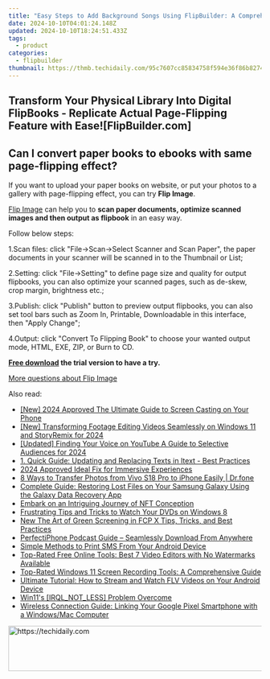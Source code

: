 ```yaml
---
title: "Easy Steps to Add Background Songs Using FlipBuilder: A Comprehensive Guide"
date: 2024-10-10T04:01:24.148Z
updated: 2024-10-10T18:24:51.433Z
tags:
  - product
categories:
  - flipbuilder
thumbnail: https://thmb.techidaily.com/95c7607cc85834758f594e36f86b8274633568f32ba37267dd79e6e802f121e2.png
---
```


## Transform Your Physical Library Into Digital FlipBooks - Replicate Actual Page-Flipping Feature with Ease![FlipBuilder.com]

## Can I convert paper books to ebooks with same page-flipping effect?

If you want to upload your paper books on website, or put your photos to a gallery with page-flipping effect, you can try **Flip Image**. 

[Flip Image](https://tools.techidaily.com/flipbuilder/products/) can help you to **scan paper documents, optimize scanned images and then output as flipbook** in an easy way.

Follow below steps:

1.Scan files: click "File->Scan->Select Scanner and Scan Paper", the paper documents in your scanner will be scanned in to the Thumbnail or List;

2.Setting: click "File->Setting" to define page size and quality for output flipbooks, you can also optimize your scanned pages, such as de-skew, crop margin, brightness etc.;

3.Publish: click "Publish" button to preview output flipbooks, you can also set tool bars such as Zoom In, Printable, Downloadable in this interface, then "Apply Change";

4.Output: click "Convert To Flipping Book" to choose your wanted output mode, HTML, EXE, ZIP, or Burn to CD.

**[Free download](https://tools.techidaily.com/flipbuilder/products/) the trial version to have a try.** 

[More questions about Flip Image](https://tools.techidaily.com/flipbuilder/products/)

<ins class="adsbygoogle"
     style="display:block"
     data-ad-format="autorelaxed"
     data-ad-client="ca-pub-7571918770474297"
     data-ad-slot="1223367746"></ins>

<ins class="adsbygoogle"
     style="display:block"
     data-ad-client="ca-pub-7571918770474297"
     data-ad-slot="8358498916"
     data-ad-format="auto"
     data-full-width-responsive="true"></ins>

<span class="atpl-alsoreadstyle">Also read:</span>
<div><ul>
<li><a href="https://screen-recording.techidaily.com/new-2024-approved-the-ultimate-guide-to-screen-casting-on-your-phone/"><u>[New] 2024 Approved The Ultimate Guide to Screen Casting on Your Phone</u></a></li>
<li><a href="https://vp-tips.techidaily.com/new-transforming-footage-editing-videos-seamlessly-on-windows-11-and-storyremix-for-2024/"><u>[New] Transforming Footage Editing Videos Seamlessly on Windows 11 and StoryRemix for 2024</u></a></li>
<li><a href="https://youtube-web.techidaily.com/ed-finding-your-voice-on-youtube-a-guide-to-selective-audiences-for-2024/"><u>[Updated] Finding Your Voice on YouTube A Guide to Selective Audiences for 2024</u></a></li>
<li><a href="https://fox-zaraz.techidaily.com/1-quick-guide-updating-and-replacing-texts-in-itext-best-practices/"><u>1. Quick Guide: Updating and Replacing Texts in Itext - Best Practices</u></a></li>
<li><a href="https://some-techniques.techidaily.com/2024-approved-ideal-fix-for-immersive-experiences/"><u>2024 Approved Ideal Fix for Immersive Experiences</u></a></li>
<li><a href="https://blog-min.techidaily.com/8-ways-to-transfer-photos-from-vivo-s18-pro-to-iphone-easily-drfone-by-drfone-transfer-from-android-transfer-from-android/"><u>8 Ways to Transfer Photos from Vivo S18 Pro to iPhone Easily | Dr.fone</u></a></li>
<li><a href="https://fox-zaraz.techidaily.com/complete-guide-restoring-lost-files-on-your-samsung-galaxy-using-the-galaxy-data-recovery-app/"><u>Complete Guide: Restoring Lost Files on Your Samsung Galaxy Using the Galaxy Data Recovery App</u></a></li>
<li><a href="https://extra-information.techidaily.com/embark-on-an-intriguing-journey-of-nft-conception/"><u>Embark on an Intriguing Journey of NFT Conception</u></a></li>
<li><a href="https://fox-zaraz.techidaily.com/frustrating-tips-and-tricks-to-watch-your-dvds-on-windows-8/"><u>Frustrating Tips and Tricks to Watch Your DVDs on Windows 8</u></a></li>
<li><a href="https://ai-video-tools.techidaily.com/new-the-art-of-green-screening-in-fcp-x-tips-tricks-and-best-practices/"><u>New The Art of Green Screening in FCP X Tips, Tricks, and Best Practices</u></a></li>
<li><a href="https://extra-lessons.techidaily.com/perfectiphone-podcast-guide-seamlessly-download-from-anywhere/"><u>PerfectiPhone Podcast Guide – Seamlessly Download From Anywhere</u></a></li>
<li><a href="https://fox-zaraz.techidaily.com/simple-methods-to-print-sms-from-your-android-device/"><u>Simple Methods to Print SMS From Your Android Device</u></a></li>
<li><a href="https://fox-zaraz.techidaily.com/top-rated-free-online-tools-best-7-video-editors-with-no-watermarks-available/"><u>Top-Rated Free Online Tools: Best 7 Video Editors with No Watermarks Available</u></a></li>
<li><a href="https://fox-zaraz.techidaily.com/top-rated-windows-11-screen-recording-tools-a-comprehensive-guide/"><u>Top-Rated Windows 11 Screen Recording Tools: A Comprehensive Guide</u></a></li>
<li><a href="https://fox-zaraz.techidaily.com/ultimate-tutorial-how-to-stream-and-watch-flv-videos-on-your-android-device/"><u>Ultimate Tutorial: How to Stream and Watch FLV Videos on Your Android Device</u></a></li>
<li><a href="https://driver-error.techidaily.com/win11s-irqlnotless-problem-overcome/"><u>Win11's [IRQL_NOT_LESS] Problem Overcome</u></a></li>
<li><a href="https://fox-zaraz.techidaily.com/wireless-connection-guide-linking-your-google-pixel-smartphone-with-a-windowsmac-computer/"><u>Wireless Connection Guide: Linking Your Google Pixel Smartphone with a Windows/Mac Computer</u></a></li>
</ul></div>

<!-- affiliate ads begin -->
<a href="https://appsumo.8odi.net/c/5597632/2105874/7443" target="_top" id="2105874">
  <img src="//a.impactradius-go.com/display-ad/7443-2105874" border="0" alt="https://techidaily.com" width="728" height="90"/>
</a>
<img height="0" width="0" src="https://appsumo.8odi.net/i/5597632/2105874/7443" style="position:absolute;visibility:hidden;" border="0" />
<!-- affiliate ads end -->

